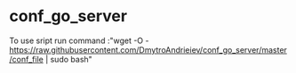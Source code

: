 # conf_go_server
To use sript run command :"wget -O - https://raw.githubusercontent.com/DmytroAndrieiev/conf_go_server/master/conf_file | sudo bash"
